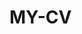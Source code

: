  # MY-CV  
 
       
         
           
                   
              
            
                 
          
        
     
   
    
 
  
